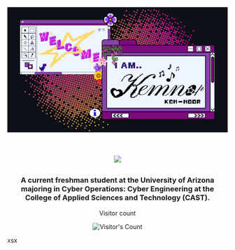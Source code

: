 <div align="center"> <img src="https://github.com/Ronmek/Ronmek/blob/main/Github_Banner2_6_2025.png" alt="Banner of a developer sitting in front of a desk"> </div>

<h1 align="center">
    <img src="https://readme-typing-svg.herokuapp.com/?font=Fira+Code&size=80&center=true&vCenter=true&width=1100&height=70&color=8038c4&duration=4000&lines=Hi+There!+👋;+I'm+Kemnor!;" />
</h1>

<div align="center"> 
  
### A current freshman student at the University of Arizona majoring in Cyber Operations: Cyber Engineering at the College of Applied Sciences and Technology (CAST).

  <p>Visitor count</p>
<img src="https://profile-counter.glitch.me/{RonmeK}/count.svg" alt="Visitor's Count" />
</div>



<!--
[![My Skills](https://skillicons.dev/icons?i=py)](https://skillicons.dev)
<img src="https://profile-counter.glitch.me/{RonmeK}/count.svg" alt="Visitor's Count" />
---->
xsx
